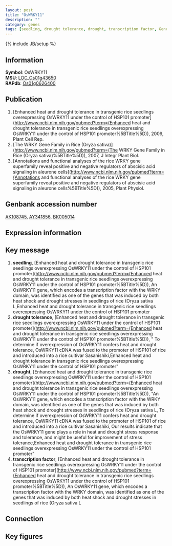 ```yaml
---
layout: post
title: "OsWRKY11"
description: ""
category: genes
tags: [seedling, drought tolerance, drought, transcription factor, Gene]
---
```

{% include JB/setup %}

## Information
__Symbol__: OsWRKY11  
__MSU__: [LOC_Os01g43650](http://rice.plantbiology.msu.edu/cgi-bin/ORF_infopage.cgi?orf=LOC_Os01g43650)  
__RAPdb__: [Os01g0626400](http://rapdb.dna.affrc.go.jp/viewer/gbrowse_details/irgsp1?name=Os01g0626400)  

## Publication
1. [Enhanced heat and drought tolerance in transgenic rice seedlings overexpressing OsWRKY11 under the control of HSP101 promoter](http://www.ncbi.nlm.nih.gov/pubmed?term=(Enhanced heat and drought tolerance in transgenic rice seedlings overexpressing OsWRKY11 under the control of HSP101 promoter%5BTitle%5D)), 2009, Plant Cell Rep.
2. [The WRKY Gene Family in Rice (Oryza sativa)](http://www.ncbi.nlm.nih.gov/pubmed?term=(The WRKY Gene Family in Rice (Oryza sativa)%5BTitle%5D)), 2007, J Integr Plant Biol.
3. [Annotations and functional analyses of the rice WRKY gene superfamily reveal positive and negative regulators of abscisic acid signaling in aleurone cells](http://www.ncbi.nlm.nih.gov/pubmed?term=(Annotations and functional analyses of the rice WRKY gene superfamily reveal positive and negative regulators of abscisic acid signaling in aleurone cells%5BTitle%5D)), 2005, Plant Physiol.

## Genbank accession number
[AK108745](http://www.ncbi.nlm.nih.gov/nuccore/AK108745), [AY341856](http://www.ncbi.nlm.nih.gov/nuccore/AY341856), [BK005014](http://www.ncbi.nlm.nih.gov/nuccore/BK005014)

## Expression information

## Key message
1. __seedling__, [Enhanced heat and drought tolerance in transgenic rice seedlings overexpressing OsWRKY11 under the control of HSP101 promoter](http://www.ncbi.nlm.nih.gov/pubmed?term=(Enhanced heat and drought tolerance in transgenic rice seedlings overexpressing OsWRKY11 under the control of HSP101 promoter%5BTitle%5D)), An OsWRKY11 gene, which encodes a transcription factor with the WRKY domain, was identified as one of the genes that was induced by both heat shock and drought stresses in seedlings of rice (Oryza sativa L,Enhanced heat and drought tolerance in transgenic rice seedlings overexpressing OsWRKY11 under the control of HSP101 promoter
2. __drought tolerance__, [Enhanced heat and drought tolerance in transgenic rice seedlings overexpressing OsWRKY11 under the control of HSP101 promoter](http://www.ncbi.nlm.nih.gov/pubmed?term=(Enhanced heat and drought tolerance in transgenic rice seedlings overexpressing OsWRKY11 under the control of HSP101 promoter%5BTitle%5D)), " To determine if overexpression of OsWRKY11 confers heat and drought tolerance, OsWRKY11 cDNA was fused to the promoter of HSP101 of rice and introduced into a rice cultivar Sasanishiki,Enhanced heat and drought tolerance in transgenic rice seedlings overexpressing OsWRKY11 under the control of HSP101 promoter"
3. __drought__, [Enhanced heat and drought tolerance in transgenic rice seedlings overexpressing OsWRKY11 under the control of HSP101 promoter](http://www.ncbi.nlm.nih.gov/pubmed?term=(Enhanced heat and drought tolerance in transgenic rice seedlings overexpressing OsWRKY11 under the control of HSP101 promoter%5BTitle%5D)), "An OsWRKY11 gene, which encodes a transcription factor with the WRKY domain, was identified as one of the genes that was induced by both heat shock and drought stresses in seedlings of rice (Oryza sativa L, To determine if overexpression of OsWRKY11 confers heat and drought tolerance, OsWRKY11 cDNA was fused to the promoter of HSP101 of rice and introduced into a rice cultivar Sasanishiki, Our results indicate that the OsWRKY11 gene plays a role in heat and drought stress response and tolerance, and might be useful for improvement of stress tolerance,Enhanced heat and drought tolerance in transgenic rice seedlings overexpressing OsWRKY11 under the control of HSP101 promoter"
4. __transcription factor__, [Enhanced heat and drought tolerance in transgenic rice seedlings overexpressing OsWRKY11 under the control of HSP101 promoter](http://www.ncbi.nlm.nih.gov/pubmed?term=(Enhanced heat and drought tolerance in transgenic rice seedlings overexpressing OsWRKY11 under the control of HSP101 promoter%5BTitle%5D)), An OsWRKY11 gene, which encodes a transcription factor with the WRKY domain, was identified as one of the genes that was induced by both heat shock and drought stresses in seedlings of rice (Oryza sativa L

## Connection

## Key figures


